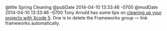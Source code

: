 @title Spring Cleaning
@pubDate 2014-04-10 13:33:46 -0700
@modDate 2014-04-10 13:33:46 -0700
Tony Arnold has some tips on <a href="http://tonyarnold.com/2014/04/10/clean-up-your-projects-with-xcode-5.html">cleaning up your projects with Xcode 5</a>. One is to delete the Frameworks group — link frameworks automatically.
